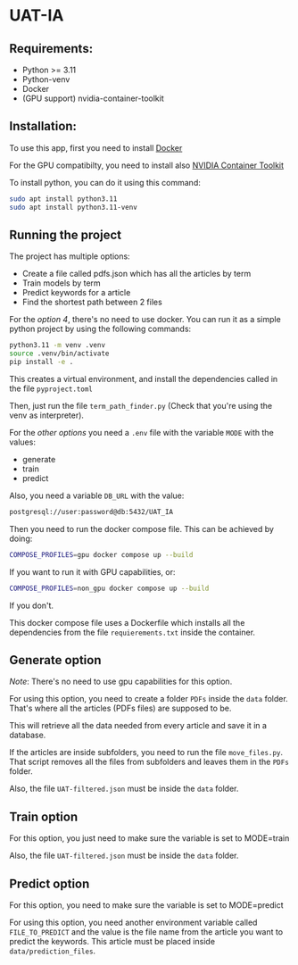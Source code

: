 # UAT-IA

## Requirements:

- Python >= 3.11
- Python-venv
- Docker
- (GPU support) nvidia-container-toolkit

## Installation:

To use this app, first you need to install [Docker](https://docs.docker.com/engine/install/ubuntu/)

For the GPU compatibilty, you need to install also [NVIDIA Container Toolkit](https://docs.nvidia.com/datacenter/cloud-native/container-toolkit/latest/install-guide.html)

To install python, you can do it using this command:

```bash
sudo apt install python3.11
sudo apt install python3.11-venv
```

## Running the project

The project has multiple options:
- Create a file called pdfs.json which has all the articles by term
- Train models by term
- Predict keywords for a article
- Find the shortest path between 2 files

For the *option 4*, there's no need to use docker. You can run it as a simple python project by using the following commands:

```bash
python3.11 -m venv .venv
source .venv/bin/activate
pip install -e .
```

This creates a virtual environment, and install the dependencies called in the file `pyproject.toml`

Then, just run the file `term_path_finder.py` (Check that you're using the venv as interpreter).

For the *other options* you need a `.env` file with the variable `MODE` with the values:
- generate
- train
- predict

Also, you need a variable `DB_URL` with the value:
```bash
postgresql://user:password@db:5432/UAT_IA
```

Then you need to run the docker compose file. This can be achieved by doing:

```bash
COMPOSE_PROFILES=gpu docker compose up --build
```

If you want to run it with GPU capabilities, or:

```bash
COMPOSE_PROFILES=non_gpu docker compose up --build
```

If you don't.

This docker compose file uses a Dockerfile which installs all the dependencies from the file `requierements.txt` inside the container.

## Generate option

_Note_: There's no need to use gpu capabilities for this option.

For using this option, you need to create a folder `PDFs` inside the `data` folder. That's where all the articles (PDFs files) are supposed to be.

This will retrieve all the data needed from every article and save it in a database.

If the articles are inside subfolders, you need to run the file `move_files.py`. That script removes all the files from subfolders and leaves them in the `PDFs` folder.

Also, the file `UAT-filtered.json` must be inside the `data` folder.

## Train option

For this option, you just need to make sure the variable is set to MODE=train

Also, the file `UAT-filtered.json` must be inside the `data` folder.

## Predict option

For this option, you need to make sure the variable is set to MODE=predict

For using this option, you need another environment variable called `FILE_TO_PREDICT` and the value is the file name from the article you want to predict the keywords. This article must be placed inside `data/prediction_files`.
